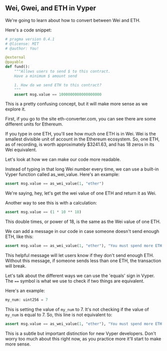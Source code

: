 ## Wei, Gwei, and ETH in Vyper

We're going to learn about how to convert between Wei and ETH.

Here's a code snippet:

```python
# pragma version 0.4.1
# @license: MIT
# @author: You!

@external
@payable
def fund():
    """Allows users to send $ to this contract.
    Have a minimum $ amount send

    1. How do we send ETH to this contract?
    """
    assert msg.value == 1000000000000000000
```

This is a pretty confusing concept, but it will make more sense as we explore it.

First, if you go to the site eth-converter.com, you can see there are some different units for Ethereum.

If you type in one ETH, you'll see how much one ETH is in Wei. Wei is the smallest divisible unit of account in the Ethereum ecosystem. So, one ETH, as of recording, is worth approximately $3241.63, and has 18 zeros in its Wei equivalent.

Let's look at how we can make our code more readable.

Instead of typing in that long Wei number every time, we can use a built-in Vyper function called as_wei_value. Here's an example:

```python
assert msg.value == as_wei_value(1, "ether")
```

We're saying, hey, let's get the wei value of one ETH and return it as Wei.

Another way to see this is with a calculation:

```python
assert msg.value == (1 * 10 ** 18)
```

This double times, or power of 18, is the same as the Wei value of one ETH.

We can add a message in our code in case someone doesn't send enough ETH, like this:

```python
assert msg.value == as_wei_value(1, "ether"), "You must spend more ETH!"
```

This helpful message will let users know if they don't send enough ETH. Without this message, if someone sends less than one ETH, the transaction will break.

Let's talk about the different ways we can use the 'equals' sign in Vyper. The `==` symbol is what we use to check if two things are equivalent.

Here's an example:

```python
my_num: uint256 = 7
```

This is setting the value of `my_num` to 7. It's not checking if the value of `my_num` is equal to 7. So, this line is not equivalent to:

```python
assert msg.value == as_wei_value(1, "ether"), "You must spend more ETH!"
```

This is a subtle but important distinction for new Vyper developers. Don't worry too much about this right now, as you practice more it'll start to make more sense.

